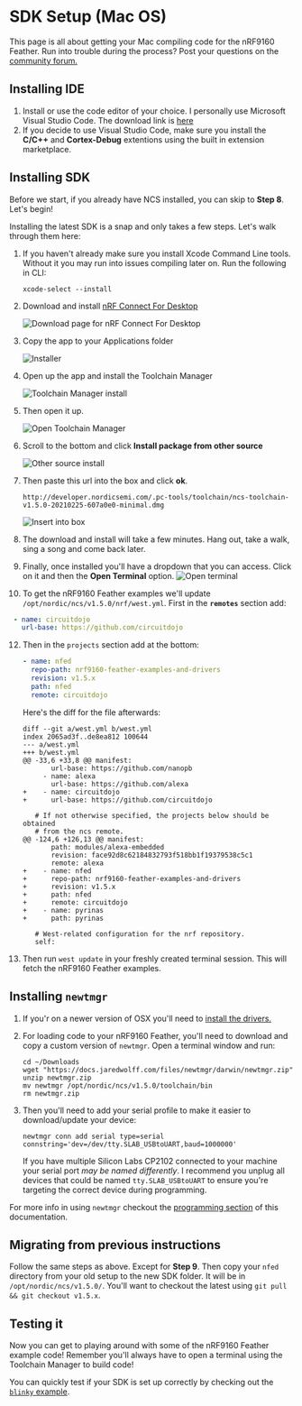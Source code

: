 # SDK Setup (Mac OS)

This page is all about getting your Mac compiling code for the nRF9160 Feather. Run into trouble during the process? Post your questions on the [community forum.](https://community.jaredwolff.com)

## Installing IDE
1. Install or use the code editor of your choice. I personally use Microsoft Visual Studio Code. The download link is [here](https://code.visualstudio.com/docs/?dv=osx)
1. If you decide to use Visual Studio Code, make sure you install the **C/C++** and **Cortex-Debug** extentions using the built in extension marketplace.

## Installing SDK

Before we start, if you already have NCS installed, you can skip to **Step 8**. Let's begin!

Installing the latest SDK is a snap and only takes a few steps. Let's walk through them here:

1. If you haven't already make sure you install Xcode Command Line tools. Without it you may run into issues compiling later on. Run the following in CLI:

   ```
   xcode-select --install
   ```

2. Download and install [nRF Connect For Desktop](https://www.nordicsemi.com/Software-and-tools/Development-Tools/nRF-Connect-for-desktop/Download#infotabs)
   
   ![Download page for nRF Connect For Desktop](img/sdk-setup-mac/nrf-connect-desktop-download.png)

3. Copy the app to your Applications folder

   ![Installer](img/sdk-setup-mac/copy-to-appliations.png)

4. Open up the app and install the Toolchain Manager

   ![Toolchain Manager install](img/sdk-setup-mac/toolchain-manager.png)

5. Then open it up.

   ![Open Toolchain Manager](img/sdk-setup-mac/open-toolchain-manager.png)

6. Scroll to the bottom and click **Install package from other source**

   ![Other source install](img/sdk-setup-mac/other-source-install.png)

7. Then paste this url into the box and click **ok**.

   ```
   http://developer.nordicsemi.com/.pc-tools/toolchain/ncs-toolchain-v1.5.0-20210225-607a0e0-minimal.dmg
   ```

   ![Insert into box](img/sdk-setup-mac/path-to-sdk-toolchain.png)

8. The download and install will take a few minutes. Hang out, take a walk, sing a song and come back later.
9.  Finally, once installed you'll have a dropdown that you can access. Click on it and then the **Open Terminal** option.
   ![Open terminal](img/sdk-setup-mac/open-terminal.png)

11. To get the nRF9160 Feather examples we'll update `/opt/nordic/ncs/v1.5.0/nrf/west.yml`. First in the **`remotes`** section add:

   ```yaml
    - name: circuitdojo
      url-base: https://github.com/circuitdojo
   ```

12. Then in the `projects` section add at the bottom:

    ```yaml
    - name: nfed
      repo-path: nrf9160-feather-examples-and-drivers
      revision: v1.5.x
      path: nfed
      remote: circuitdojo
    ```
    
    Here's the diff for the file afterwards:

    ```
    diff --git a/west.yml b/west.yml
    index 2065ad3f..de8ea812 100644
    --- a/west.yml
    +++ b/west.yml
    @@ -33,6 +33,8 @@ manifest:
           url-base: https://github.com/nanopb
         - name: alexa
           url-base: https://github.com/alexa
    +    - name: circuitdojo
    +      url-base: https://github.com/circuitdojo
     
       # If not otherwise specified, the projects below should be obtained
       # from the ncs remote.
    @@ -124,6 +126,13 @@ manifest:
           path: modules/alexa-embedded
           revision: face92d8c62184832793f518bb1f19379538c5c1
           remote: alexa
    +    - name: nfed
    +      repo-path: nrf9160-feather-examples-and-drivers
    +      revision: v1.5.x
    +      path: nfed
    +      remote: circuitdojo
    +    - name: pyrinas
    +      path: pyrinas
     
       # West-related configuration for the nrf repository.
       self:

13. Then run `west update` in your freshly created terminal session. This will fetch the nRF9160 Feather examples.

## Installing `newtmgr`

1. If you'r on a newer version of OSX you'll need to [install the drivers.](https://www.silabs.com/products/development-tools/software/usb-to-uart-bridge-vcp-drivers)

2. For loading code to your nRF9160 Feather, you'll need to download and copy a custom version of `newtmgr`. Open a terminal window and run:

   ```
   cd ~/Downloads
   wget "https://docs.jaredwolff.com/files/newtmgr/darwin/newtmgr.zip"
   unzip newtmgr.zip
   mv newtmgr /opt/nordic/ncs/v1.5.0/toolchain/bin
   rm newtmgr.zip
   ```

3. Then you'll need to add your serial profile to make it easier to download/update your device:
   ```
   newtmgr conn add serial type=serial connstring='dev=/dev/tty.SLAB_USBtoUART,baud=1000000'
   ```
   If you have multiple Silicon Labs CP2102 connected to your machine your serial port *may be named differently*. I recommend you unplug all devices that could be named `tty.SLAB_USBtoUART` to ensure you're targeting the correct device during programming.

For more info in using `newtmgr` checkout the [programming section](nrf9160-programming-and-debugging.md#booloader-use) of this documentation.

## Migrating from previous instructions

Follow the same steps as above. Except for **Step 9**.  Then copy your `nfed` directory from your old setup to the new SDK folder. It will be in `/opt/nordic/ncs/v1.5.0/`. You'll want to checkout the latest using `git pull && git checkout v1.5.x`. 

## Testing it

Now you can get to playing around with some of the nRF9160 Feather example code! Remember you'll always have to open a terminal using the Toolchain Manager to build code!

You can quickly test if your SDK is set up correctly by checking out the [`blinky` example](nrf9160-blinky-sample.md).